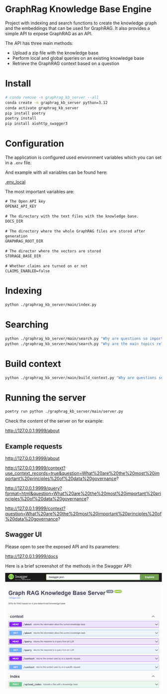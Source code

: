 # GraphRag Knowledge Base Engine

Project with indexing and search functions to create the knowledge graph and the embeddings that can be used for GraphRAG.
It also provides a simple API to expose GraphRAG as an API.

The API has three main methods:

- Upload a zip file with the knowledge base
- Perform local and global queries on an existing knowledge base
- Retrieve the GraphRAG context based on a question

# Install

```bash
# conda remove -n graphrag_kb_server --all
conda create -n graphrag_kb_server python=3.12
conda activate graphrag_kb_server
pip install poetry
poetry install
pip install aiohttp_swagger3
```

# Configuration

The application is configured used environment variables which you can set in a `.env` file.

And example with all variables can be found here:

[.env_local](.env_local)

The most important variables are:

```
# The Open API key
OPENAI_API_KEY

# The directory with the text files with the knowledge base.
DOCS_DIR

# The directory where the whole GraphRAG files are stored after generation
GRAPHRAG_ROOT_DIR

# The director where the vectors are stored
STORAGE_BASE_DIR

# Whether claims are turned on or not
CLAIMS_ENABLED=false
```

# Indexing

```bash
python ./graphrag_kb_server/main/index.py
```

# Searching 

```bash
python ./graphrag_kb_server/main/search.py "Why are questions so important?"
python ./graphrag_kb_server/main/search.py "Why are the main topics related to a healthy enterprise data environment?"
```

# Build context

```bash
python ./graphrag_kb_server/main/build_context.py "Why are questions so important?" 
```

# Running the server

```bash
poetry run python ./graphrag_kb_server/main/server.py
```

Check the content of the server on for example:

http://127.0.0.1:9999/about

## Example requests

http://127.0.0.1:9999/about

http://127.0.0.1:9999/context?use_context_records=true&question=What%20are%20the%20most%20important%20principles%20of%20data%20governance?

http://127.0.0.1:9999/query?format=html&question=What%20are%20the%20most%20important%20principles%20of%20data%20governance?

http://127.0.0.1:9999/context?question=What%20are%20the%20most%20important%20principles%20of%20data%20governance?

## Swagger UI

Please open to see the exposed API and its parameters:

http://127.0.0.1:9999/docs

Here is a brief screenshot of the methods in the Swagger API:

![Description of the image](./docs/screenshots/kb_server.png)

